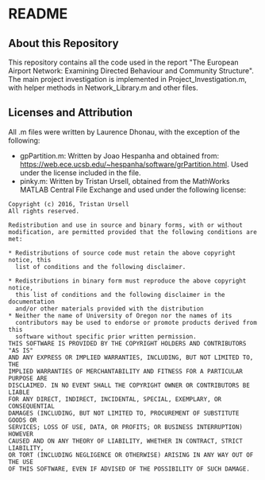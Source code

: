 # README

## About this Repository

This repository contains all the code used in the report "The European Airport Network: Examining Directed Behaviour and Community Structure". The main project investigation is implemented in Project_Investigation.m, with helper methods in Network_Library.m and other files.

## Licenses and Attribution

All .m files were written by Laurence Dhonau, with the exception of the following:
- gpPartition.m: Written by Joao Hespanha and obtained from: https://web.ece.ucsb.edu/~hespanha/software/grPartition.html. Used under the license included in the file.
- pinky.m: Written by Tristan Ursell, obtained from the MathWorks MATLAB Central File Exchange and used under the following license:

```
Copyright (c) 2016, Tristan Ursell
All rights reserved.

Redistribution and use in source and binary forms, with or without
modification, are permitted provided that the following conditions are met:

* Redistributions of source code must retain the above copyright notice, this
  list of conditions and the following disclaimer.

* Redistributions in binary form must reproduce the above copyright notice,
  this list of conditions and the following disclaimer in the documentation
  and/or other materials provided with the distribution
* Neither the name of University of Oregon nor the names of its
  contributors may be used to endorse or promote products derived from this
  software without specific prior written permission.
THIS SOFTWARE IS PROVIDED BY THE COPYRIGHT HOLDERS AND CONTRIBUTORS "AS IS"
AND ANY EXPRESS OR IMPLIED WARRANTIES, INCLUDING, BUT NOT LIMITED TO, THE
IMPLIED WARRANTIES OF MERCHANTABILITY AND FITNESS FOR A PARTICULAR PURPOSE ARE
DISCLAIMED. IN NO EVENT SHALL THE COPYRIGHT OWNER OR CONTRIBUTORS BE LIABLE
FOR ANY DIRECT, INDIRECT, INCIDENTAL, SPECIAL, EXEMPLARY, OR CONSEQUENTIAL
DAMAGES (INCLUDING, BUT NOT LIMITED TO, PROCUREMENT OF SUBSTITUTE GOODS OR
SERVICES; LOSS OF USE, DATA, OR PROFITS; OR BUSINESS INTERRUPTION) HOWEVER
CAUSED AND ON ANY THEORY OF LIABILITY, WHETHER IN CONTRACT, STRICT LIABILITY,
OR TORT (INCLUDING NEGLIGENCE OR OTHERWISE) ARISING IN ANY WAY OUT OF THE USE
OF THIS SOFTWARE, EVEN IF ADVISED OF THE POSSIBILITY OF SUCH DAMAGE.
```
